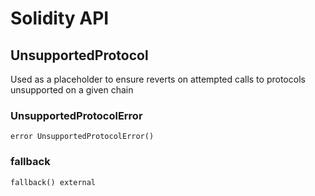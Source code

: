 # Solidity API

## UnsupportedProtocol

Used as a placeholder to ensure reverts on attempted calls to protocols unsupported on a given chain

### UnsupportedProtocolError

```solidity
error UnsupportedProtocolError()
```

### fallback

```solidity
fallback() external
```

